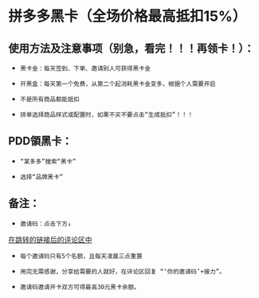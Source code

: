 # 拼多多黑卡（全场价格最高抵扣15%）
## 使用方法及注意事项（别急，看完！！！再领卡！）：
-     黑卡金：每天签到、下单、邀请别人可获得黑卡金
-     开黑盒：每天第一个免费，从第二个起消耗黑卡金变多，根据个人需要开启
-     不是所有商品都能抵扣
-     拼单选择商品样式或配置时，如果不买不要点击“生成抵扣”！！！
## 
## PDD領黑卡：
-     “某多多”搜索“黑卡”
-     选择“品牌黑卡”
##
## 备注：
-     邀请码：点击下方↓
[在跳转的链接后的评论区中](https://gist.github.com/icems/62f5eaa3ca125830ee1e26cea3107503)
-     每个邀请码只有5个名额，且每天凌晨三点重置
-     用完无需感谢，分享给需要的人就好，在评论区回复 “‘你的邀请码’+接力”。
-     邀请码邀请开卡双方可得最高30元黑卡余额。
